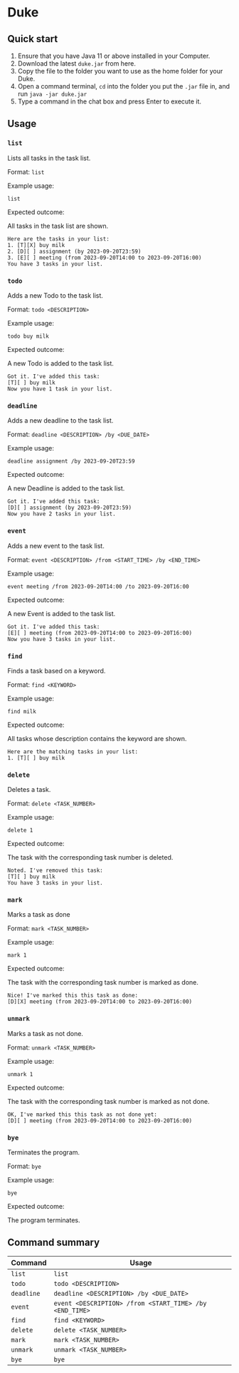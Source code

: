 # Duke

## Quick start

1. Ensure that you have Java 11 or above installed in your Computer.
2. Download the latest `duke.jar` from here.
3. Copy the file to the folder you want to use as the home folder for your Duke.
4. Open a command terminal, `cd` into the folder you put the `.jar` file in, and run `java -jar duke.jar`
5. Type a command in the chat box and press Enter to execute it.

## Usage

### `list`

Lists all tasks in the task list.

Format: `list`

Example usage:

```text
list
```

Expected outcome:

All tasks in the task list are shown.

```text
Here are the tasks in your list:
1. [T][X] buy milk
2. [D][ ] assignment (by 2023-09-20T23:59)
3. [E][ ] meeting (from 2023-09-20T14:00 to 2023-09-20T16:00)
You have 3 tasks in your list.
```

### `todo`

Adds a new Todo to the task list.

Format: `todo <DESCRIPTION>`

Example usage:

```text
todo buy milk
```

Expected outcome:

A new Todo is added to the task list.

```text
Got it. I've added this task:
[T][ ] buy milk
Now you have 1 task in your list.
```

### `deadline`

Adds a new deadline to the task list.

Format: `deadline <DESCRIPTION> /by <DUE_DATE>`

Example usage:

```text
deadline assignment /by 2023-09-20T23:59
```

Expected outcome:

A new Deadline is added to the task list.

```text
Got it. I've added this task:
[D][ ] assignment (by 2023-09-20T23:59)
Now you have 2 tasks in your list.
```

### `event`

Adds a new event to the task list.

Format: `event <DESCRIPTION> /from <START_TIME> /by <END_TIME>`

Example usage:

```text
event meeting /from 2023-09-20T14:00 /to 2023-09-20T16:00
```

Expected outcome:

A new Event is added to the task list.

```text
Got it. I've added this task:
[E][ ] meeting (from 2023-09-20T14:00 to 2023-09-20T16:00)
Now you have 3 tasks in your list.
```

### `find`

Finds a task based on a keyword.

Format: `find <KEYWORD>`

Example usage:

```text
find milk
```

Expected outcome:

All tasks whose description contains the keyword are shown.

```text
Here are the matching tasks in your list:
1. [T][ ] buy milk
```

### `delete`

Deletes a task.

Format: `delete <TASK_NUMBER>`

Example usage:

```text
delete 1
```

Expected outcome:

The task with the corresponding task number is deleted.

```text
Noted. I've removed this task:
[T][ ] buy milk
You have 3 tasks in your list.
```

### `mark`

Marks a task as done

Format: `mark <TASK_NUMBER>`

Example usage:

```
mark 1
```

Expected outcome:

The task with the corresponding task number is marked as done.

```text
Nice! I've marked this this task as done:
[D][X] meeting (from 2023-09-20T14:00 to 2023-09-20T16:00)
```

### `unmark`

Marks a task as not done.

Format: `unmark <TASK_NUMBER>`

Example usage:

```text
unmark 1
```

Expected outcome:

The task with the corresponding task number is marked as not done.

```text
OK, I've marked this this task as not done yet:
[D][ ] meeting (from 2023-09-20T14:00 to 2023-09-20T16:00)
```

### `bye`

Terminates the program.

Format: `bye`

Example usage:

```
bye
```

Expected outcome:

The program terminates.

## Command summary

| Command    | Usage                                                   |
|------------|---------------------------------------------------------|
| `list`     | `list`                                                  |
| `todo`     | `todo <DESCRIPTION>`                                    |
| `deadline` | `deadline <DESCRIPTION> /by <DUE_DATE>`                 |
| `event`    | `event <DESCRIPTION> /from <START_TIME> /by <END_TIME>` |
| `find`     | `find <KEYWORD>`                                        |
| `delete`   | `delete <TASK_NUMBER>`                                  |
| `mark`     | `mark <TASK_NUMBER>`                                    |
| `unmark`   | `unmark <TASK_NUMBER>`                                  |
| `bye`      | `bye`                                                   |
